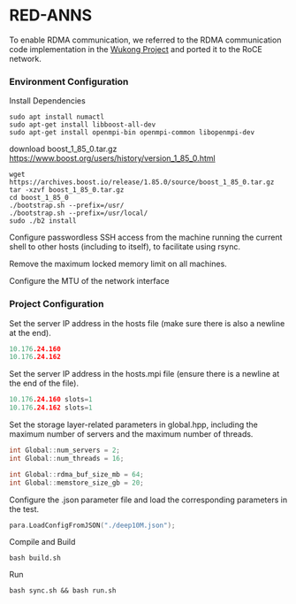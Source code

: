 # RED-ANNS

To enable RDMA communication, we referred to the RDMA communication code implementation in the [Wukong Project](http://ipads.se.sjtu.edu.cn/projects/wukong) and ported it to the RoCE network.

### Environment Configuration

Install Dependencies

```shell
sudo apt install numactl
sudo apt-get install libboost-all-dev
sudo apt-get install openmpi-bin openmpi-common libopenmpi-dev
```

download boost_1_85_0.tar.gz https://www.boost.org/users/history/version_1_85_0.html

```shell
wget https://archives.boost.io/release/1.85.0/source/boost_1_85_0.tar.gz
tar -xzvf boost_1_85_0.tar.gz
cd boost_1_85_0
./bootstrap.sh --prefix=/usr/
./bootstrap.sh --prefix=/usr/local/
sudo ./b2 install
```

Configure passwordless SSH access from the machine running the current shell to other hosts (including to itself), to facilitate using rsync.

Remove the maximum locked memory limit on all machines.

Configure the MTU of the network interface

### Project Configuration

Set the server IP address in the hosts file (make sure there is also a newline at the end).

```c
10.176.24.160
10.176.24.162

```

Set the server IP address in the hosts.mpi file (ensure there is a newline at the end of the file).

```c
10.176.24.160 slots=1
10.176.24.162 slots=1

```

Set the storage layer-related parameters in global.hpp, including the maximum number of servers and the maximum number of threads.

```c
int Global::num_servers = 2;
int Global::num_threads = 16;

int Global::rdma_buf_size_mb = 64;
int Global::memstore_size_gb = 20;
```

Configure the .json parameter file and load the corresponding parameters in the test.

```c
para.LoadConfigFromJSON("./deep10M.json");
```

Compile and Build

```shell
bash build.sh
```

Run

```shell
bash sync.sh && bash run.sh
```
